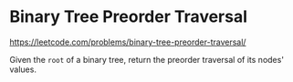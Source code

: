 # Binary Tree Preorder Traversal

https://leetcode.com/problems/binary-tree-preorder-traversal/

Given the `root` of a binary tree, return the preorder traversal of its nodes' values.
